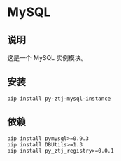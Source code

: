 # MySQL

## 说明
这是一个 MySQL 实例模块。

## 安装
```
pip install py-ztj-mysql-instance
```

## 依赖
```
pip install pymysql>=0.9.3
pip install DBUtils>=1.3
pip install py_ztj_registry>=0.0.1
```
